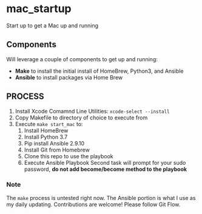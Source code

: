 # mac_startup

Start up to get a Mac up and running

## Components

Will leverage a couple of components to get up and running:

- **Make** to install the initial install of HomeBrew, Python3, and Ansible
- **Ansible** to install packages via Home Brew

## PROCESS

1. Install Xcode Comamnd Line Utilities: `xcode-select --install`
2. Copy Makefile to directory of choice to execute from
3. Execute `make start_mac` to:
   1. Install HomeBrew
   2. Install Python 3.7
   3. Pip install Ansible 2.9.10
   4. Install Git from Homebrew
   5. Clone this repo to use the playbook
   6. Execute Ansible Playbook Second task will prompt for your sudo password, **do not add become/become method to the playbook**

### Note

The `make` process is untested right now. The Ansible portion is what I use as my daily updating.
Contributions are welcome! Please follow Git Flow.